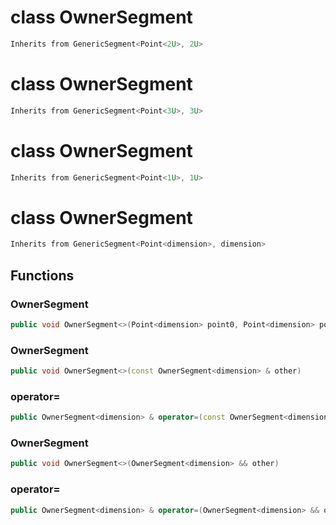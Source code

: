 # class OwnerSegment


```cpp
Inherits from GenericSegment<Point<2U>, 2U>
```



# class OwnerSegment


```cpp
Inherits from GenericSegment<Point<3U>, 3U>
```



# class OwnerSegment


```cpp
Inherits from GenericSegment<Point<1U>, 1U>
```



# class OwnerSegment


```cpp
Inherits from GenericSegment<Point<dimension>, dimension>
```



## Functions

### OwnerSegment

```cpp
public void OwnerSegment<>(Point<dimension> point0, Point<dimension> point1)
```


### OwnerSegment

```cpp
public void OwnerSegment<>(const OwnerSegment<dimension> & other)
```


### operator=

```cpp
public OwnerSegment<dimension> & operator=(const OwnerSegment<dimension> & other)
```


### OwnerSegment

```cpp
public void OwnerSegment<>(OwnerSegment<dimension> && other)
```


### operator=

```cpp
public OwnerSegment<dimension> & operator=(OwnerSegment<dimension> && other)
```




